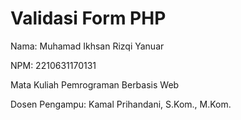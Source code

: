 # Validasi Form PHP
Nama: Muhamad Ikhsan Rizqi Yanuar

NPM: 2210631170131

Mata Kuliah Pemrograman Berbasis Web

Dosen Pengampu: Kamal Prihandani, S.Kom., M.Kom.
